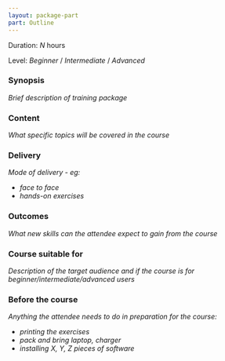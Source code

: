 ```yaml
---
layout: package-part
part: Outline
---
```


Duration: _N_ hours

Level: _Beginner_ / _Intermediate_ / _Advanced_

### Synopsis

_Brief description of training package_

### Content

_What specific topics will be covered in the course_

### Delivery

_Mode of delivery - eg:_

* _face to face_
* _hands-on exercises_

### Outcomes

_What new skills can the attendee expect to gain from the course_

### Course suitable for

_Description of the target audience and if the course is for beginner/intermediate/advanced users_

### Before the course

_Anything the attendee needs to do in preparation for the course:_

* _printing the exercises_
* _pack and bring laptop, charger_
* _installing X, Y, Z pieces of software_


